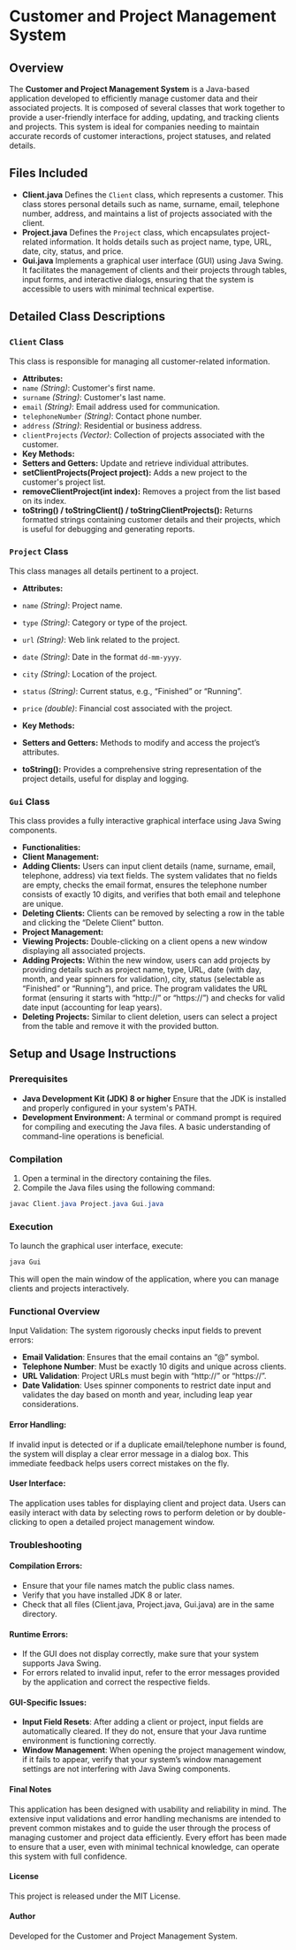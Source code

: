 # Customer and Project Management System
## Overview
The **Customer and Project Management System** is a Java-based application
developed to efficiently manage customer data and their associated projects. It
is composed of several classes that work together to provide a user-friendly
interface for adding, updating, and tracking clients and projects. This system is
ideal for companies needing to maintain accurate records of customer
interactions, project statuses, and related details.
## Files Included
- **Client.java**
Defines the `Client` class, which represents a customer. This class stores
personal details such as name, surname, email, telephone number, address, and
maintains a list of projects associated with the client.
- **Project.java**
Defines the `Project` class, which encapsulates project-related information. It
holds details such as project name, type, URL, date, city, status, and price.
- **Gui.java**
Implements a graphical user interface (GUI) using Java Swing. It facilitates
the management of clients and their projects through tables, input forms, and
interactive dialogs, ensuring that the system is accessible to users with minimal
technical expertise.
## Detailed Class Descriptions
### `Client` Class
This class is responsible for managing all customer-related information.
- **Attributes:**
- `name` *(String)*: Customer's first name.
- `surname` *(String)*: Customer's last name.
- `email` *(String)*: Email address used for communication.
- `telephoneNumber` *(String)*: Contact phone number.
- `address` *(String)*: Residential or business address.
- `clientProjects` *(Vector<Project>)*: Collection of projects associated with
the customer.
- **Key Methods:**
- **Setters and Getters:**
Update and retrieve individual attributes.
- **setClientProjects(Project project):**
Adds a new project to the customer's project list.
- **removeClientProject(int index):**
Removes a project from the list based on its index.
- **toString() / toStringClient() / toStringClientProjects():**
Returns formatted strings containing customer details and their projects,
which is useful for debugging and generating reports.
### `Project` Class
This class manages all details pertinent to a project.
- **Attributes:**
- `name` *(String)*: Project name.
- `type` *(String)*: Category or type of the project.
- `url` *(String)*: Web link related to the project.
- `date` *(String)*: Date in the format `dd-mm-yyyy`.

- `city` *(String)*: Location of the project.
- `status` *(String)*: Current status, e.g., “Finished” or “Running”.
- `price` *(double)*: Financial cost associated with the project.
- **Key Methods:**
- **Setters and Getters:**
Methods to modify and access the project’s attributes.
- **toString():**
Provides a comprehensive string representation of the project details, useful
for display and logging.
### `Gui` Class
This class provides a fully interactive graphical interface using Java Swing
components.
- **Functionalities:**
- **Client Management:**
- **Adding Clients:** Users can input client details (name, surname, email,
telephone, address) via text fields. The system validates that no fields
are empty, checks the email format, ensures the telephone number consists
of exactly 10 digits, and verifies that both email and telephone are
unique.
- **Deleting Clients:** Clients can be removed by selecting a row in the
table and clicking the “Delete Client” button.
- **Project Management:**
- **Viewing Projects:** Double-clicking on a client opens a new window
displaying all associated projects.
- **Adding Projects:** Within the new window, users can add projects by
providing details such as project name, type, URL, date (with day, month,
and year spinners for validation), city, status (selectable as “Finished”
or “Running”), and price. The program validates the URL format (ensuring
it starts with “http://” or “https://”) and checks for valid date input
(accounting for leap years).
- **Deleting Projects:** Similar to client deletion, users can select a
project from the table and remove it with the provided button.
## Setup and Usage Instructions
### Prerequisites
- **Java Development Kit (JDK) 8 or higher**
Ensure that the JDK is installed and properly configured in your system's PATH.
- **Development Environment:**
A terminal or command prompt is required for compiling and executing the Java
files. A basic understanding of command-line operations is beneficial.
### Compilation
1. Open a terminal in the directory containing the files.
2. Compile the Java files using the following command:
```java
javac Client.java Project.java Gui.java
```
### Execution
To launch the graphical user interface, execute:
```java
java Gui
```
This will open the main window of the application, where you can manage clients
and projects interactively.

### Functional Overview
Input Validation:
The system rigorously checks input fields to prevent errors:
- **Email Validation**: Ensures that the email contains an “@” symbol.
- **Telephone Number**: Must be exactly 10 digits and unique across clients.
- **URL Validation**: Project URLs must begin with “http://” or “https://”.
- **Date Validation**: Uses spinner components to restrict date input and validates the day based on month and year, including leap year considerations.
#### Error Handling: 
If invalid input is detected or if a duplicate email/telephone number is found, the system will display a clear error message in a dialog box. This immediate feedback helps users correct mistakes on the fly.
#### User Interface: 
The application uses tables for displaying client and project data. Users can easily interact with data by selecting rows to perform deletion or by double-clicking to open a detailed project management window.

### Troubleshooting
#### Compilation Errors:
- Ensure that your file names match the public class names.
- Verify that you have installed JDK 8 or later.
- Check that all files (Client.java, Project.java, Gui.java) are in the same directory.
#### Runtime Errors:
- If the GUI does not display correctly, make sure that your system supports Java Swing.
- For errors related to invalid input, refer to the error messages provided by the application and correct the respective fields.
#### GUI-Specific Issues:
- **Input Field Resets**: After adding a client or project, input fields are automatically cleared. If they do not, ensure that your Java runtime environment is functioning correctly.
- **Window Management**: When opening the project management window, if it fails to appear, verify that your system’s window management settings are not interfering with Java Swing components.
#### Final Notes
This application has been designed with usability and reliability in mind. The
extensive input validations and error handling mechanisms are intended to prevent
common mistakes and to guide the user through the process of managing customer
and project data efficiently. Every effort has been made to ensure that a user,
even with minimal technical knowledge, can operate this system with full
confidence.
#### License
This project is released under the MIT License.
#### Author
Developed for the Customer and Project Management System.
